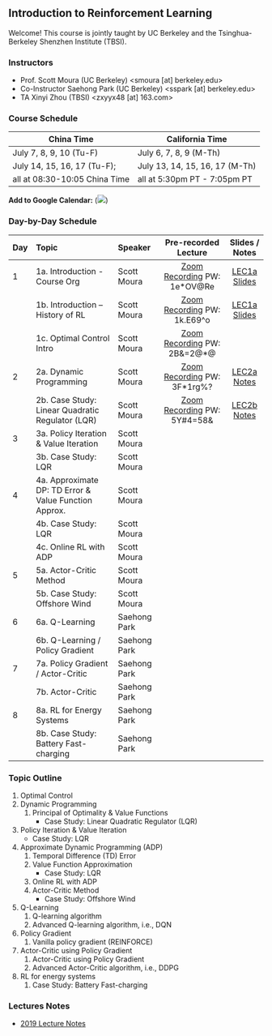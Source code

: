 ## Introduction to Reinforcement Learning

Welcome! This course is jointly taught by UC Berkeley and the Tsinghua-Berkeley Shenzhen Institute (TBSI).

### Instructors
- Prof. Scott Moura (UC Berkeley) <smoura [at] berkeley.edu>
- Co-Instructor Saehong Park (UC Berkeley) <sspark [at] berkeley.edu>
- TA Xinyi Zhou (TBSI) <zxyyx48 [at] 163.com>

### Course Schedule

| China Time      | California Time |
| ----------- | ----------- |
| July 7, 8, 9, 10 (Tu-F)      | July 6, 7, 8, 9 (M-Th)       |
| July 14, 15, 16, 17 (Tu-F);   | July 13, 14, 15, 16, 17 (M-Th)        |
| all at 08:30-10:05 China Time | all at 5:30pm PT - 7:05pm PT |

**Add to Google Calendar:**
(<a target="_blank" href="https://calendar.google.com/event?action=TEMPLATE&amp;tmeid=NnVtNW02MGNsMjhpbzNtY2NzMmdtMzRzaTNfMjAyMDA3MDdUMDAzMDAwWiBzY290dC5tb3VyYUBt&amp;tmsrc=scott.moura%40gmail.com&amp;scp=ALL"><img border="0" src="https://www.google.com/calendar/images/ext/gc_button1_en.gif"></a>)

### Day-by-Day Schedule

| Day         | Topic       | Speaker | Pre-recorded Lecture | Slides / Notes |
| :---        |    :----    |   :---  | :---: | :---: |
| 1  | 1a. Introduction - Course Org | Scott Moura   | [Zoom Recording](https://zoom.com.cn/rec/share/u814Do2uqXNLeKfozUzjZZxmQb_Laaa82iNK8_JZmEeig-Z1PuncW5UlR3m_LxjL) PW: 1e*OV@Re | [LEC1a Slides](LEC/LEC1a-Syllabus.pdf) |
|   | 1b. Introduction – History of RL  | Scott Moura   | [Zoom Recording](https://berkeley.zoom.us/rec/share/wstyK7bC5FJLGdKUsl6GWYssFICmX6a813dK86IKyE_pN5u-bIIahg1i3Qd79l63) PW: 1k.E69^o | [LEC1a Slides](LEC/LEC1b-Motivation.pdf) |
|   | 1c. Optimal Control Intro  | Scott Moura   | [Zoom Recording](https://berkeley.zoom.us/rec/share/w9dtdu3V_F9OXrPT70LfcZIDG6vJeaa8h3BI-PoLyko-4eAHZcKnv9BAkTH0YSoY) PW: 2B&=2@*@ | |
| 2  | 2a. Dynamic Programming | Scott Moura   | [Zoom Recording](https://berkeley.zoom.us/rec/share/18kpNbLOtXNLeaeV0xzfXqorGYHKeaa8hCIX-_sMmUrFWuA2JThxmQodgJWLND4q) PW: 3F*1rg%? | [LEC2a Notes](LEC/LEC2a.pdf) |
|   | 2b. Case Study: Linear Quadratic Regulator (LQR)  | Scott Moura   | [Zoom Recording](https://berkeley.zoom.us/rec/share/5f5_FpeqrVNJaZ3ixmWFXYkFEaDjaaa81iQdq6VbnUkaRrxRLV0VSB3GaHybWp3T) PW: 5Y#4=58& | [LEC2b Notes](LEC/LEC2b.pdf) |
| 3  | 3a. Policy Iteration & Value Iteration | Scott Moura   | | |
|   | 3b. Case Study: LQR   | Scott Moura   | | |
| 4  | 4a. Approximate DP: TD Error & Value Function Approx. | Scott Moura   | | |
|   | 4b. Case Study: LQR   | Scott Moura   | | |
|   | 4c. Online RL with ADP | Scott Moura   | | |
| 5 | 5a. Actor-Critic Method | Scott Moura   | | |
|   | 5b. Case Study: Offshore Wind | Scott Moura   | | |
| 6 | 6a. Q-Learning | Saehong Park  | | |
|   | 6b. Q-Learning / Policy Gradient | Saehong Park   | | |
| 7 | 7a. Policy Gradient / Actor-Critic | Saehong Park  | | |
|   | 7b. Actor-Critic | Saehong Park   | | |
| 8 | 8a. RL for Energy Systems | Saehong Park  | | |
|   | 8b. Case Study: Battery Fast-charging | Saehong Park   | | |


### Topic Outline
1. Optimal Control
2. Dynamic Programming
   1. Principal of Optimality & Value Functions
      - Case Study: Linear Quadratic Regulator (LQR)
3. Policy Iteration & Value Iteration
   - Case Study: LQR
4. Approximate Dynamic Programming (ADP)
   1. Temporal Difference (TD) Error
   2. Value Function Approximation
      - Case Study: LQR
   3. Online RL with ADP
   4. Actor-Critic Method
      - Case Study: Offshore Wind
5. Q-Learning
   1. Q-learning algorithm
   2. Advanced Q-learning algorithm, i.e., DQN
6. Policy Gradient
   1. Vanilla policy gradient (REINFORCE)
7. Actor-Critic using Policy Gradient
   1. Actor-Critic using Policy Gradient
   2. Advanced Actor-Critic algorithm, i.e., DDPG
8. RL for energy systems
   1. Case Study: Battery Fast-charging
   

### Lectures Notes
- [2019 Lecture Notes](Notes/LectureNotes_2019.pdf)


<!--
### Markdown

Markdown is a lightweight and easy-to-use syntax for styling your writing. It includes conventions for

```markdown
Syntax highlighted code block

# Header 1
## Header 2
### Header 3

- Bulleted
- List

1. Numbered
2. List

**Bold** and _Italic_ and `Code` text

[Link](url) and ![Image](src)
```

For more details see [GitHub Flavored Markdown](https://guides.github.com/features/mastering-markdown/).

### Jekyll Themes

Your Pages site will use the layout and styles from the Jekyll theme you have selected in your [repository settings](https://github.com/scott-moura/rl/settings). The name of this theme is saved in the Jekyll `_config.yml` configuration file.

### Support or Contact

Having trouble with Pages? Check out our [documentation](https://help.github.com/categories/github-pages-basics/) or [contact support](https://github.com/contact) and we’ll help you sort it out.
-->
